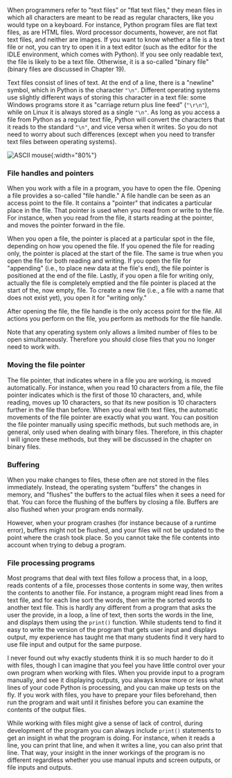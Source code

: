 When programmers refer to "text files" or "flat text files," they mean
files in which all characters are meant to be read as regular
characters, like you would type on a keyboard. For instance, Python
program files are flat text files, as are HTML files. Word processor
documents, however, are not flat text files, and neither are images. If
you want to know whether a file is a text file or not, you can try to
open it in a text editor (such as the editor for the IDLE environment,
which comes with Python). If you see only readable text, the file is
likely to be a text file. Otherwise, it is a so-called "binary file"
(binary files are discussed in Chapter
19).

Text files consist of lines of text. At the end of a line, there is a
"newline" symbol, which in Python is the character `"\n"`. Different
operating systems use slightly different ways of storing this character
in a text file: some Windows programs store it as "carriage return plus
line feed" (`"\r\n"`), while on Linux it is always stored as a single
`"\n"`. As long as you access a file from Python as a regular text file,
Python will convert the characters that it reads to the standard `"\n"`,
and vice versa when it writes. So you do not need to worry about such
differences (except when you need to transfer text files between
operating systems).

![ASCII mouse](media/asciiMouse.png "ASCII mouse"){:width="80%"}

### File handles and pointers

When you work with a file in a program, you have to open the file.
Opening a file provides a so-called "file handle." A file handle can be
seen as an access point to the file. It contains a "pointer" that
indicates a particular place in the file. That pointer is used when you
read from or write to the file. For instance, when you read from the
file, it starts reading at the pointer, and moves the pointer forward in
the file.

When you open a file, the pointer is placed at a particular spot in the
file, depending on how you opened the file. If you opened the file for
reading only, the pointer is placed at the start of the file. The same
is true when you open the file for both reading and writing. If you open
the file for "appending" (i.e., to place new data at the file's end),
the file pointer is positioned at the end of the file. Lastly, if you
open a file for writing only, actually the file is completely emptied
and the file pointer is placed at the start of the, now empty, file. To
create a new file (i.e., a file with a name that does not exist yet),
you open it for "writing only."

After opening the file, the file handle is the only access point for the
file. All actions you perform on the file, you perform as methods for
the file handle.

Note that any operating system only allows a limited number of files to
be open simultaneously. Therefore you should close files that you no
longer need to work with.

### Moving the file pointer

The file pointer, that indicates where in a file you are working, is
moved automatically. For instance, when you read 10 characters from a
file, the file pointer indicates which is the first of those 10
characters, and, while reading, moves up 10 characters, so that its new
position is 10 characters further in the file than before. When you deal
with text files, the automatic movements of the file pointer are exactly
what you want. You can position the file pointer manually using specific
methods, but such methods are, in general, only used when dealing with
binary files. Therefore, in this chapter I will ignore these methods,
but they will be discussed in the chapter on binary files.

### Buffering

When you make changes to files, these often are not stored in the files
immediately. Instead, the operating system "buffers" the changes in
memory, and "flushes" the buffers to the actual files when it sees a
need for that. You can force the flushing of the buffers by closing a
file. Buffers are also flushed when your program ends normally.

However, when your program crashes (for instance because of a runtime
error), buffers might not be flushed, and your files will not be updated
to the point where the crash took place. So you cannot take the file
contents into account when trying to debug a program.

### File processing programs

Most programs that deal with text files follow a process that, in a
loop, reads contents of a file, processes those contents in some way,
then writes the contents to another file. For instance, a program might
read lines from a text file, and for each line sort the words, then
write the sorted words to another text file. This is hardly any
different from a program that asks the user the provide, in a loop, a
line of text, then sorts the words in the line, and displays them using
the `print()` function. While students tend to find it easy to write the
version of the program that gets user input and displays output, my
experience has taught me that many students find it very hard to use
file input and output for the same purpose.

I never found out why exactly students think it is so much harder to do
it with files, though I can imagine that you feel you have little
control over your own program when working with files. When you provide
input to a program manually, and see it displaying outputs, you always
know more or less what lines of your code Python is processing, and you
can make up tests on the fly. If you work with files, you have to
prepare your files beforehand, then run the program and wait until it
finishes before you can examine the contents of the output files.

While working with files might give a sense of lack of control, during
development of the program you can always include `print()` statements
to get an insight in what the program is doing. For instance, when it
reads a line, you can print that line, and when it writes a line, you
can also print that line. That way, your insight in the inner workings
of the program is no different regardless whether you use manual inputs
and screen outputs, or file inputs and outputs.
